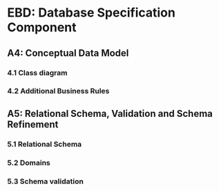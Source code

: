# EBD: Database Specification Component

## A4: Conceptual Data Model

### 4.1 Class diagram

### 4.2 Additional Business Rules

## A5: Relational Schema, Validation and Schema Refinement

### 5.1 Relational Schema

### 5.2 Domains

### 5.3 Schema validation
